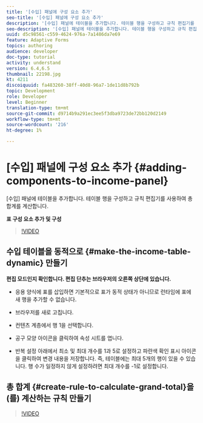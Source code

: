 ```yaml
---
title: '[수입] 패널에 구성 요소 추가'
seo-title: '[수입] 패널에 구성 요소 추가'
description: '[수입] 패널에 테이블을 추가합니다. 테이블 행을 구성하고 규칙 편집기를 사용하여 총 합계를 계산합니다.'
seo-description: '[수입] 패널에 테이블을 추가합니다. 테이블 행을 구성하고 규칙 편집기를 사용하여 총 합계를 계산합니다.'
uuid: d5c98561-c559-4624-976a-7a1486da7e69
feature: Adaptive Forms
topics: authoring
audience: developer
doc-type: tutorial
activity: understand
version: 6.4,6.5
thumbnail: 22198.jpg
kt: 4211
discoiquuid: fa483260-38ff-40d8-96a7-1de11d8b792b
topic: Development
role: Developer
level: Beginner
translation-type: tm+mt
source-git-commit: d9714b9a291ec3ee5f3dba9723de72bb120d2149
workflow-type: tm+mt
source-wordcount: '216'
ht-degree: 1%

---
```



# [수입] 패널에 구성 요소 추가 {#adding-components-to-income-panel}

[수입] 패널에 테이블을 추가합니다. 테이블 행을 구성하고 규칙 편집기를 사용하여 총 합계를 계산합니다.

**표 구성 요소 추가 및 구성**

>[!VIDEO](https://video.tv.adobe.com/v/22198?quality=9&learn=on)



## 수입 테이블을 동적으로 {#make-the-income-table-dynamic} 만들기

**편집 모드인지 확인합니다. 편집 단추는 브라우저의 오른쪽 상단에 있습니다.**

* 응용 양식에 표를 삽입하면 기본적으로 표가 동적 상태가 아니므로 런타임에 표에 새 행을 추가할 수 없습니다.

* 브라우저를 새로 고칩니다.

* 컨텐츠 계층에서 행 1을 선택합니다.

* 공구 모양 아이콘을 클릭하여 속성 시트를 엽니다.

* 반복 설정 아래에서 최소 및 최대 개수를 1과 5로 설정하고 파란색 확인 표시 아이콘을 클릭하여 변경 내용을 저장합니다. 즉, 테이블에는 최대 5개의 행이 있을 수 있습니다. 행 수가 일정하지 않게 설정하려면 최대 개수를 -1로 설정합니다.

## 총 합계 {#create-rule-to-calculate-grand-total}을(를) 계산하는 규칙 만들기


>[!VIDEO](https://video.tv.adobe.com/v/22197?quality=9&learn=on)


